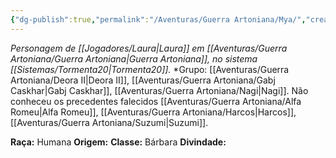 ```yaml
---
{"dg-publish":true,"permalink":"/Aventuras/Guerra Artoniana/Mya/","created":"2025-10-13T17:42:12.975-03:00"}
---
```


*Personagem de [[Jogadores/Laura\|Laura]] em [[Aventuras/Guerra Artoniana/Guerra Artoniana\|Guerra Artoniana]], no sistema [[Sistemas/Tormenta20\|Tormenta20]].*
*Grupo:  [[Aventuras/Guerra Artoniana/Deora II\|Deora II]], [[Aventuras/Guerra Artoniana/Gabj Caskhar\|Gabj Caskhar]], [[Aventuras/Guerra Artoniana/Nagi\|Nagi]].
Não conheceu os precedentes falecidos [[Aventuras/Guerra Artoniana/Alfa Romeu\|Alfa Romeu]],  [[Aventuras/Guerra Artoniana/Harcos\|Harcos]], [[Aventuras/Guerra Artoniana/Suzumi\|Suzumi]].

**Raça:** Humana
**Origem:** 
**Classe:** Bárbara
**Divindade:** 